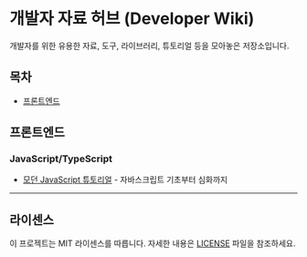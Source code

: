 # 개발자 자료 허브 (Developer Wiki)

개발자를 위한 유용한 자료, 도구, 라이브러리, 튜토리얼 등을 모아놓은 저장소입니다.

## 목차

- [프론트엔드](#프론트엔드)

## 프론트엔드

### JavaScript/TypeScript
- [모던 JavaScript 튜토리얼](https://ko.javascript.info/) - 자바스크립트 기초부터 심화까지

---

## 라이센스

이 프로젝트는 MIT 라이센스를 따릅니다. 자세한 내용은 [LICENSE](LICENSE) 파일을 참조하세요.
